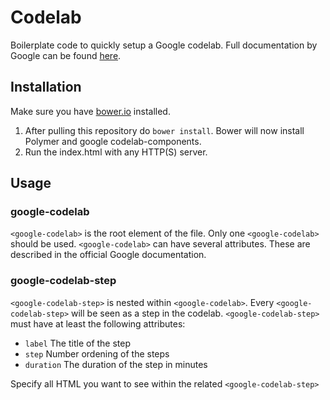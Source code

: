 # Codelab
Boilerplate code to quickly setup a Google codelab. Full documentation by Google can be found [here](https://googlecodelabs.github.io/codelab-components/components/codelab-components/#google-codelab).

## Installation
Make sure you have [bower.io](https://bower.io) installed.
  1. After pulling this repository do ```bower install```. Bower will now install Polymer and google codelab-components.
  2. Run the index.html with any HTTP(S) server.
  
## Usage
### google-codelab
```<google-codelab>``` is the root element of the file. Only one ```<google-codelab>``` should be used. ```<google-codelab>``` can have several attributes. These are described in the official Google documentation.
### google-codelab-step
```<google-codelab-step>``` is nested within ```<google-codelab>```. Every ```<google-codelab-step>``` will be seen as a step in the codelab.
```<google-codelab-step>``` must have at least the following attributes:
  * ```label``` The title of the step
  * ```step``` Number ordening of the steps
  * ```duration``` The duration of the step in minutes

Specify all HTML you want to see within the related ```<google-codelab-step>```
